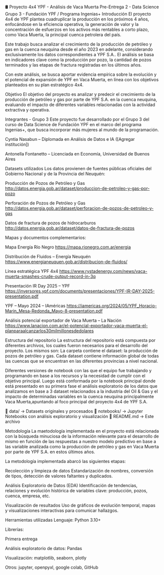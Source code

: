 🛢️ Proyecto 4x4 YPF - Análisis de Vaca Muerta
Pre-Entrega 2 - Data Science
Grupo 3 - Fundación YPF / Programa Ingenias+
Introducción
El proyecto 4x4 de YPF plantea cuadruplicar la producción en los próximos 4 años, enfocándose en la eficiencia operativa, la generación de valor y la concentración de esfuerzos en los activos más rentables a corto plazo, como Vaca Muerta, la principal cuenca petrolera del país.

Este trabajo busca analizar el crecimiento de la producción de petróleo y gas en la cuenca neuquina desde el año 2023 en adelante, considerando exclusivamente los datos correspondientes a YPF S.A.. El análisis se basa en indicadores clave como la producción por pozo, la cantidad de pozos terminados y las etapas de fractura registradas en los últimos años.

Con este análisis, se busca aportar evidencia empírica sobre la evolución y el potencial de expansión de YPF en Vaca Muerta, en línea con los objetivos planteados en su plan estratégico 4x4.

Objetivo
El objetivo del proyecto es analizar y predecir el crecimiento de la producción de petróleo y gas por parte de YPF S.A. en la cuenca neuquina, evaluando el impacto de diferentes variables relacionadas con la actividad extractiva y operativa.

Integrantes - Grupo 3
Este proyecto fue desarrollado por el Grupo 3 del curso de Data Science de Fundación YPF en el marco del programa Ingenias+, que busca incorporar más mujeres al mundo de la programación.

Cyntia Nasabun – Diplomada en Análisis de Datos e IA ([Agregar institución])

Antonella Fontanetto – Licenciada en Economía, Universidad de Buenos Aires

Datasets utilizados
Los datos provienen de fuentes públicas oficiales del Gobierno Nacional y de la Provincia del Neuquén:

Producción de Pozos de Petróleo y Gas http://datos.energia.gob.ar/dataset/produccion-de-petroleo-y-gas-por-pozo

Perforación de Pozos de Petróleo y Gas http://datos.energia.gob.ar/dataset/perforacion-de-pozos-de-petroleo-y-gas

Datos de fractura de pozos de hidrocarburos http://datos.energia.gob.ar/dataset/datos-de-fractura-de-pozos

Mapas y documentos complementarios:

Mapa Energía Río Negro https://mapa.rionegro.com.ar/energia

Distribución de Fluidos – Energía Neuquén https://www.energianeuquen.gob.ar/distribucion-de-fluidos/

Línea estratégica YPF 4x4 https://www.rystadenergy.com/news/vaca-muerta-smashes-crude-output-record-in-3q

Presentación IR Day 2025 – YPF https://inversores.ypf.com/documents/presentaciones/YPF-IR-DAY-2025-presentation.pdf

YPF – Mayo 2024 – IAméricas https://iamericas.org/2024/05/YPF_Horacio-Marin_Mesa-Redonda_Mayo-8-presentation.pdf

Análisis potencial exportador de Vaca Muerta – La Nación https://www.lanacion.com.ar/el-potencial-exportador-vaca-muerta-el-planparaalcanzarlos30milmillonesdedolares

Estructura del repositorio
La estructura del repositorio está compuesta por diferentes archivos, los cuales fueron necesarios para el desarrollo del proyecto. Los mismos son: La carpeta contiene el dataset: la producción de pozos de petróleo y gas. Cada dataset contiene información global de todas las cuencas que se encuentran en las diferentes provincias a nivel nacional.

Diferentes versiones de notebook con las que el equipo fue trabajando y programando en base a los recursos y la necesidad de cumplir con el objetivo principal. Luego está conformada por la notebook principal donde está presentado en su primera fase el análisis exploratorio de los datos que analizamos en base a 3 dataset relacionados a la industria del Oil & Gas y el impacto de determinadas variables en la cuenca neuquina principalmente Vaca Muerta,apuntando al foco principal del proyecto 4x4 de YPF S.A.

📁 data/ → Datasets originales y procesados
📁 notebooks/ → Jupyter Notebooks con análisis exploratorio y visualización
📄 README.md → Este archivo

Metodología
La maetodología implementada en el proyecto está relacionada con la búsqueda minuciosa de la información relevante para el desarrollo de mismo en función de las respuestas a nuestro modelo predictivo en base a las variable analizada como la producción de petróleo y gas en Vaca Muerta por parte de YPF S.A. en estos últimos años.

La metodología implementada abarcó las siguientes etapas:

Recolección y limpieza de datos Estandarización de nombres, conversión de tipos, detección de valores faltantes y duplicados.

Análisis Exploratorio de Datos (EDA) Identificación de tendencias, relaciones y evolución histórica de variables clave: producción, pozos, cuenca, empresa, etc.

Visualización de resultados Uso de gráficos de evolución temporal, mapas y visualizaciones interactivas para comunicar hallazgos.

Herramientas utilizadas
Lenguaje: Python 3.10+

Librerías:

Primera entrega

Análisis exploratorio de datos: Pandas

Visualización: matplotlib, seaborn, plotly

Otros: jupyter, openpyxl, google colab, GitHub
